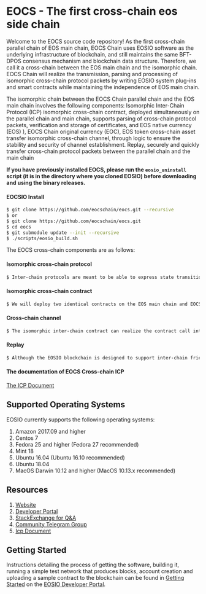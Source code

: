 



# EOCS - The first cross-chain eos side chain

Welcome to the EOCS source code repository! As the first cross-chain parallel chain of EOS main chain, EOCS Chain uses EOSIO software as the underlying infrastructure of blockchain, and still maintains the same BFT-DPOS consensus mechanism and blockchain data structure. Therefore, we call it a cross-chain between the EOS main chain and the isomorphic chain. EOCS Chain will realize the transmission, parsing and processing of isomorphic cross-chain protocol packets by writing EOSIO system plug-ins and smart contracts while maintaining the independence of EOS main chain.

The isomorphic chain between the EOCS Chain parallel chain and the EOS main chain involves the following components: 
Isomorphic Inter-Chain Protocol (ICP) isomorphic cross-chain contract, deployed simultaneously on the parallel chain and main chain, supports parsing of cross-chain protocol packets, verification and storage of certificates, and EOS native currency (EOS) ), EOCS Chain original currency (EOC), EOS token cross-chain asset transfer isomorphic cross-chain channel, through logic to ensure the stability and security of channel establishment. Replay, securely and quickly transfer cross-chain protocol packets between the parallel chain and the main chain


**If you have previously installed EOCS, please run the `eosio_uninstall` script (it is in the directory where you cloned EOSIO) before downloading and using the binary releases.**

#### EOCSIO Install
```sh
$ git clone https://github.com/eocschain/eocs.git --recursive
$ or
$ git clone https://github.com/eocschain/eocs.git
$ cd eocs
$ git submodule update --init --recursive
$ ./scripts/eosio_build.sh
```

The EOCS cross-chain components are as follows:

#### Isomorphic cross-chain protocol
```sh
$ Inter-chain protocols are meant to be able to express state transitions in decentralized inter-chain interoperability. Interoperability is the only point to be taken into consideration in building isomorphic inter-chain protocols, which are symmetric and two-way protocols. Based on the starting point of avoiding changes to the underlying EOSIO softwar e, we will implement inter-chain contracts that are deployed to both isomorphic chains. Therefore, the isomorphic inter-chain protocol is designed to contain data packets of state data and block certificates, and the Replay performs chain-to-chain packet relay, that is, the interface that calls the inter-chain contract.
```

#### Isomorphic cross-chain contract
```sh
$ We will deploy two identical contracts on the EOS main chain and EOCS. The contract account name is also eocseosioibc and provides an inter-chain operation interface for handling two-way transaction information.The ICP protocol is analyzed in the cross-chain contract, and the cross-chain transaction data is stored in the cross-chain contract ram to ensure the safety, openness, transparency and traceability of the cross-chain transaction. 
```
#### Cross-chain channel 
```sh
$ The isomorphic inter-chain contract can realize the contract call interface and perform inter-chain verification through the isomorphic inter-chain protocol. We need to introduce the concept of inter-chain channel as the connection channel between the inter-chain isomorphic contracts and pass the logic. Prove to ensure the stability and safety of the channel establishment. 
```
#### Replay
```sh
$ Although the EOSIO blockchain is designed to support inter-chain friendliness and the development of isomorphic inter-chain contracts on the EOSIO blockchain can express and record inter-chain intents themselves, EOSIO does not support contracts that can initiate inter-chain communication proactively and be externally called through the design interface. We will implement the EOSIO software plug-in to achieve the Replay of the isomorphic inter-chain contract, which can be deployed in the EOCS Chain and EOS main chain all nodes, and the relay is responsible for the EOCS Chain and real-time synchronization of bidirectional ICP packets linking to EOS main chain.
```

#### The documentation of EOCS Cross-chain ICP  
[The ICP Document](https://github.com/eocschain/eocs/blob/master/ICP.md)


## Supported Operating Systems
EOSIO currently supports the following operating systems:  
1. Amazon 2017.09 and higher
2. Centos 7
3. Fedora 25 and higher (Fedora 27 recommended)
4. Mint 18
5. Ubuntu 16.04 (Ubuntu 16.10 recommended)
6. Ubuntu 18.04
7. MacOS Darwin 10.12 and higher (MacOS 10.13.x recommended)

## Resources
1. [Website](https://www.eocs.io)
1. [Developer Portal](https://developers.eos.io)
1. [StackExchange for Q&A](https://eosio.stackexchange.com/)
1. [Community Telegram Group](https://t.me/eocschain)
1. [Icp Document](https://github.com/eocschain/eocs/blob/master/ICP.md)


<a name="gettingstarted"></a>
## Getting Started
Instructions detailing the process of getting the software, building it, running a simple test network that produces blocks, account creation and uploading a sample contract to the blockchain can be found in [Getting Started](https://developers.eos.io/eosio-nodeos/docs/overview-1) on the [EOSIO Developer Portal](https://developers.eos.io).

